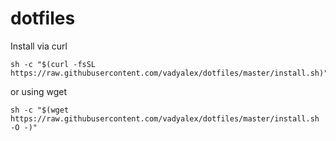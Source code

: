 # dotfiles

Install via curl

```shell
sh -c "$(curl -fsSL https://raw.githubusercontent.com/vadyalex/dotfiles/master/install.sh)"
```

or using wget

```shell
sh -c "$(wget https://raw.githubusercontent.com/vadyalex/dotfiles/master/install.sh -O -)"
```

